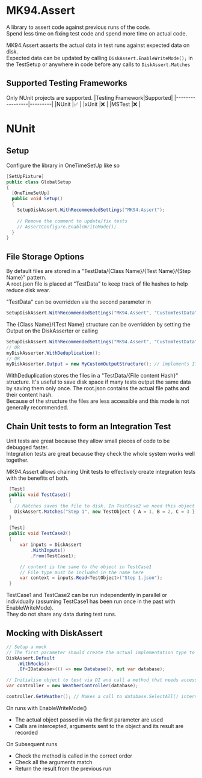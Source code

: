 # MK94.Assert
A library to assert code against previous runs of the code.  
Spend less time on fixing test code and spend more time on actual code.

MK94.Assert asserts the actual data in test runs against expected data on disk.  
Expected data can be updated by calling ```DiskAssert.EnableWriteMode();``` in the TestSetup or anywhere in code before any calls to ```DiskAssert.Matches```  

## Supported Testing Frameworks
Only NUnit projects are supported. 
|Testing Framework|Supported|
|-----------------|---------|
|NUnit            |✅       |
|xUnit            |❌       |
|MSTest           |❌       |

# NUnit
## Setup
Configure the library in OneTimeSetUp like so
```c#
[SetUpFixture]
public class GlobalSetup
{
  [OneTimeSetUp]
  public void Setup()
  {
    SetupDiskAssert.WithRecommendedSettings("MK94.Assert");
    
    // Remove the comment to update/fix tests
    // AssertConfigure.EnableWriteMode();
  }
}
```

## File Storage Options

By default files are stored in a "TestData/{Class Name}/{Test Name}/{Step Name}" pattern.  
A root.json file is placed at "TestData" to keep track of file hashes to help reduce disk wear.

"TestData" can be overridden via the second parameter in 
```c#
SetupDiskAssert.WithRecommendedSettings("MK94.Assert", "CustomTestData");
```

The {Class Name}/{Test Name} structure can be overridden by setting the Output on the DiskAsserter or calling  
```c#
SetupDiskAssert.WithRecommendedSettings("MK94.Assert", "CustomTestData").WithDeduplication();
// OR
myDiskAsserter.WithDeduplication();
// OR
myDiskAsserter.Output = new MyCustomOutputStructure(); // implements ITestOutput
```
WithDeduplication stores the files in a "TestData/{File content Hash}" structure. It's useful to save disk space if many tests output the same data by saving them only once. The root.json contains the actual file paths and their content hash.  
Because of the structure the files are less accessible and this mode is not generally recommended.

## Chain Unit tests to form an Integration Test

Unit tests are great because they allow small pieces of code to be debugged faster.  
Integration tests are great because they check the whole system works well together.  

MK94.Assert allows chaining Unit tests to effectively create integration tests with the benefits of both.

```C#
 [Test]
 public void TestCase1()
 {
   // Matches saves the file to disk. In TestCase2 we need this object as an input
   DiskAssert.Matches("Step 1", new TestObject { A = 1, B = 2, C = 3 });
 }

 [Test]
 public void TestCase2()
 {
     var inputs = DiskAssert
         .WithInputs()
         .From(TestCase1);

     // context is the same to the object in TestCase1
     // File type must be included in the name here
     var context = inputs.Read<TestObject>("Step 1.json"); 
 }
```
TestCase1 and TestCase2 can be run independently in parallel or individually (assuming TestCase1 has been run once in the past with EnableWriteMode).  
They do not share any data during test runs.

## Mocking with DiskAssert

```C#
// Setup a mock
// The first parameter should create the actual implementation type to be used in Production builds.
DiskAssert.Default
    .WithMocks()
    .Of<IDatabase>(() => new Database(), out var database);

// Initialise object to test via DI and call a method that needs access to the database
var controller = new WeatherController(database);

controller.GetWeather(); // Makes a call to database.SelectAll() internally
```

On runs with EnableWriteMode() 
 - The  actual object passed in via the first parameter are used
 - Calls are intercepted, arguments sent to the object and its result are recorded

On Subsequent runs
 - Check the method is called in the correct order
 - Check all the arguments match
 - Return the result from the previous run

